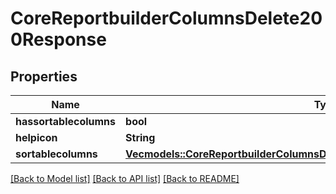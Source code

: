 # CoreReportbuilderColumnsDelete200Response

## Properties

Name | Type | Description | Notes
------------ | ------------- | ------------- | -------------
**hassortablecolumns** | **bool** | hassortablecolumns | 
**helpicon** | **String** | helpicon | 
**sortablecolumns** | [**Vec<models::CoreReportbuilderColumnsDelete200ResponseSortablecolumnsInner>**](core_reportbuilder_columns_delete_200_response_sortablecolumns_inner.md) |  | 

[[Back to Model list]](../README.md#documentation-for-models) [[Back to API list]](../README.md#documentation-for-api-endpoints) [[Back to README]](../README.md)


